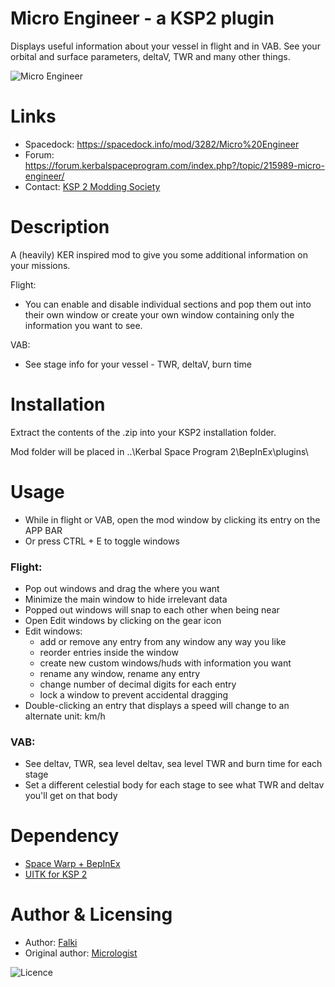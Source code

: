 # Micro Engineer - a KSP2 plugin
Displays useful information about your vessel in flight and in VAB. See your orbital and surface parameters, deltaV, TWR and many other things.

![Micro Engineer](https://i.imgur.com/iWVKKOI.png)

# Links
* Spacedock: https://spacedock.info/mod/3282/Micro%20Engineer
* Forum: https://forum.kerbalspaceprogram.com/index.php?/topic/215989-micro-engineer/
* Contact: [KSP 2 Modding Society](https://discord.com/channels/1078696971088433153/1080340366995239004)

# Description
A (heavily) KER inspired mod to give you some additional information on your missions.

Flight:
* You can enable and disable individual sections and pop them out into their own window or create your own window containing only the information you want to see.

VAB:
* See stage info for your vessel - TWR, deltaV, burn time

# Installation
Extract the contents of the .zip into your KSP2 installation folder.

Mod folder will be placed in ..\Kerbal Space Program 2\BepInEx\plugins\

# Usage
* While in flight or VAB, open the mod window by clicking its entry on the APP BAR
* Or press CTRL + E to toggle windows

### Flight:
* Pop out windows and drag the where you want
* Minimize the main window to hide irrelevant data
* Popped out windows will snap to each other when being near
* Open Edit windows by clicking on the gear icon
* Edit windows:
  * add or remove any entry from any window any way you like
  * reorder entries inside the window
  * create new custom windows/huds with information you want
  * rename any window, rename any entry
  * change number of decimal digits for each entry
  * lock a window to prevent accidental dragging
* Double-clicking an entry that displays a speed will change to an alternate unit: km/h
### VAB:
* See deltav, TWR, sea level deltav, sea level TWR and burn time for each stage
* Set a different celestial body for each stage to see what TWR and deltav you'll get on that body

# Dependency
* [Space Warp + BepInEx](https://spacedock.info/mod/3277/Space%20Warp%20+%20BepInEx)
* [UITK for KSP 2](https://spacedock.info/mod/3363/UITK%20for%20KSP%202)

# Author & Licensing
* Author: [Falki](https://github.com/Falki-git)
* Original author: [Micrologist](https://github.com/Micrologist)


<img src="https://img.shields.io/github/license/Falki-git/MicroEngineer" alt="Licence"/>
